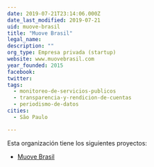 ```yaml
---
date: 2019-07-21T23:14:06.000Z
date_last_modified: 2019-07-21
uid: muove-brasil
title: "Muove Brasil"
legal_name: 
description: ""
org_type: Empresa privada (startup)
website: www.muovebrasil.com
year_founded: 2015
facebook: 
twitter: 
tags:
  - monitoreo-de-servicios-publicos
  - transparencia-y-rendicion-de-cuentas
  - periodismo-de-datos
cities: 
  - São Paulo

---
```


Esta organización tiene los siguientes proyectos:

- [Muove Brasil](/i/muove-brasil.html)
